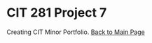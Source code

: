 # CIT 281 Project 7
Creating CIT Minor Portfolio.
[Back to Main Page](https://erikakoopmans.github.io/)
